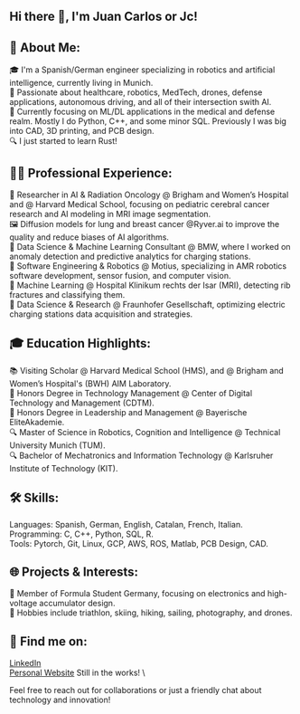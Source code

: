 ## Hi there 👋, I'm Juan Carlos or Jc!

## 🌱 About Me:

  🎓 I'm a Spanish/German engineer specializing in robotics and artificial intelligence, currently living in Munich. \
  🤖 Passionate about healthcare, robotics, MedTech, drones, defense applications, autonomous driving, and all of their intersection swith AI. \
  🧠 Currently focusing on ML/DL applications in the medical and defense realm. Mostly I do Python, C++, and some minor SQL. Previously I was big into CAD, 3D printing, and PCB design. \
  🔍 I just started to learn Rust!

## 👨‍💻 Professional Experience:

  🏥 Researcher in AI & Radiation Oncology @ Brigham and Women’s Hospital and @ Harvard Medical School, focusing on pediatric cerebral cancer research and AI modeling in MRI image segmentation. \
  🖼️ Diffusion models for lung and breast cancer @Ryver.ai to improve the quality and reduce biases of AI algorithms. \
  🚗 Data Science & Machine Learning Consultant @ BMW, where I worked on anomaly detection and predictive analytics for charging stations. \
  🤖 Software Engineering & Robotics @ Motius, specializing in AMR robotics software development, sensor fusion, and computer vision. \
  🏥 Machine Learning @ Hospital Klinikum rechts der Isar (MRI), detecting rib fractures and classifying them. \
  🚙 Data Science & Research @ Fraunhofer Gesellschaft, optimizing electric charging stations data acquisition and strategies. 

## 🎓 Education Highlights:
  
  📚 Visiting Scholar @ Harvard Medical School (HMS), and @ Brigham and Women’s Hospital's (BWH) AIM Laboratory. \
  🧰 Honors Degree in Technology Management @ Center of Digital Technology and Management (CDTM). \
  🌟 Honors Degree in Leadership and Management @ Bayerische EliteAkademie. \
  🔍 Master of Science in Robotics, Cognition and Intelligence @ Technical University Munich (TUM). \
  🔍 Bachelor of Mechatronics and Information Technology @ Karlsruher Institute of Technology (KIT). 
    
## 🛠️ Skills:
  Languages: Spanish, German, English, Catalan, French, Italian. \
  Programming: C, C++, Python, SQL, R. \
  Tools: Pytorch, Git, Linux, GCP, AWS, ROS, Matlab, PCB Design, CAD. 

## 🌐 Projects & Interests:

  🤖 Member of Formula Student Germany, focusing on electronics and high-voltage accumulator design. \
  📸 Hobbies include triathlon, skiing, hiking, sailing, photography, and drones.

## 🔗 Find me on:

  [LinkedIn](https://www.linkedin.com/in/juan-carlos-climent-pardo/) \
  [Personal Website](https://jc-cp.com) Still in the works! \
  

Feel free to reach out for collaborations or just a friendly chat about technology and innovation!

<!--
**jc-cp/jc-cp** is a ✨ _special_ ✨ repository because its `README.md` (this file) appears on your GitHub profile.

Here are some ideas to get you started:

- 🔭 I’m currently working on ...
- 🌱 I’m currently learning ...
- 👯 I’m looking to collaborate on ...
- 🤔 I’m looking for help with ...
- 💬 Ask me about ...
- 📫 How to reach me: ...
- 😄 Pronouns: ...
- ⚡ Fun fact: ...
-->
